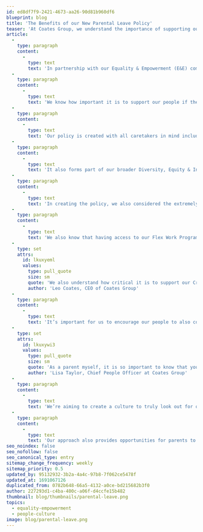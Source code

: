 ```yaml
---
id: ed8df7f9-2421-4673-aa26-90d81b960df6
blueprint: blog
title: 'The Benefits of our New Parental Leave Policy'
teaser: 'At Coates Group, we understand the importance of supporting our Crew if they begin a new chapter in their lives – parenthood.'
article:
  -
    type: paragraph
    content:
      -
        type: text
        text: 'In partnership with our Equality & Empowerment (E&E) committee and People & Culture team, we are proud to announce Coates Group’s Global Parental Leave Policy.'
  -
    type: paragraph
    content:
      -
        type: text
        text: 'We know how important it is to support our people if they choose to become parents, so our policy is designed to provide financial support as well as ensure our people continue to feel connected whilst on leave and supported when they return to work.'
  -
    type: paragraph
    content:
      -
        type: text
        text: 'Our policy is created with all caretakers in mind including primary and secondary carers, same-sex couples, single parents as well as those looking to pursue adoption or surrogacy.'
  -
    type: paragraph
    content:
      -
        type: text
        text: 'It also forms part of our broader Diversity, Equity & Inclusion (DE&I) strategy, and applies to our Crew from all over the world, regardless of office location or the country they reside in.'
  -
    type: paragraph
    content:
      -
        type: text
        text: 'In creating the policy, we also considered the extremely challenging emotional and physical situations that some expectant mothers may endure. As a result, the policy offers additional paid leave for unfortunate circumstances such as miscarriages and stillbirths, to allow time for parents to grieve and heal.'
  -
    type: paragraph
    content:
      -
        type: text
        text: 'We also know that having access to our Flex Work Program (a component of our broader Thrive Program) allows for better management of personal and family commitments such as attending antenatal care or assisted conception appointments. It was important that the policy and program could enable our Crew to more easily and flexibly manage their work-life balance when preparing to become a parent.'
  -
    type: set
    attrs:
      id: lkuxyeml
      values:
        type: pull_quote
        size: sm
        quote: 'We also understand how critical it is to support our Crew when new parents or caretakers return to work'
        author: 'Leo Coates, CEO of Coates Group'
  -
    type: paragraph
    content:
      -
        type: text
        text: 'It’s important for us to encourage our people to also consider what’s right for them when returning to work such as whether they prefer to continue as full-time employees or instead utilise our Flex Work Program with part-time or job share work.'
  -
    type: set
    attrs:
      id: lkuxywi3
      values:
        type: pull_quote
        size: sm
        quote: 'As a parent myself, it is so important to know that you can have that time out when you’re expecting a child and that your company can support you to do that'
        author: 'Lisa Taylor, Chief People Officer at Coates Group'
  -
    type: paragraph
    content:
      -
        type: text
        text: 'We’re aiming to create a culture to truly look out for one another, and this period of supporting the members of our Crew plays such a critical role in their transition back into the workplace.'
  -
    type: paragraph
    content:
      -
        type: text
        text: 'Our approach also provides opportunities for parents to remain connected (if they wish to) during parental leave as well as having a network of other parents to connect with upon their return to work. At Coates, we pride ourselves on being a Crew who cares for and supports each other, and our global parental leave policy is just another example of that.'
seo_noindex: false
seo_nofollow: false
seo_canonical_type: entry
sitemap_change_frequency: weekly
sitemap_priority: 0.5
updated_by: 95132932-3b2a-4a4c-97b8-7f062ce5478f
updated_at: 1691067126
duplicated_from: 0782b648-66a5-4132-a0ce-bd215682b3f0
author: 227293d1-c4ba-400c-a06f-d4ccfe15b482
thumbnail: blog/thumbnails/parental-leave.png
topics:
  - equality-empowerment
  - people-culture
image: blog/parental-leave.png
---
```

